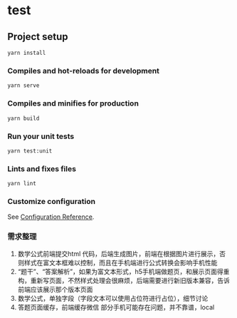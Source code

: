 # test

## Project setup
```
yarn install
```

### Compiles and hot-reloads for development
```
yarn serve
```

### Compiles and minifies for production
```
yarn build
```

### Run your unit tests
```
yarn test:unit
```

### Lints and fixes files
```
yarn lint
```

### Customize configuration
See [Configuration Reference](https://cli.vuejs.org/config/).

### 需求整理
1. 数学公式前端提交html 代码，后端生成图片，前端在根据图片进行展示，否则样式在富文本框难以控制，而且在手机端进行公式转换会影响手机性能
2. “题干”、“答案解析”，如果为富文本形式，h5手机端做题页，和展示页面得重构，重新写页面，不然样式处理会很麻烦，后端需要进行新旧版本兼容，告诉前端应该展示那个版本页面
3. 数学公式，单独字段（字段文本可以使用占位符进行占位），细节讨论
4. 答题页面缓存，前端缓存微信 部分手机可能存在问题，并不靠谱，local
